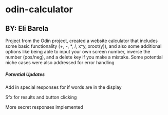 # odin-calculator

## BY: Eli Barela

Project from the Odin project, created a website calculator that includes some basic functionality (+, -, *, /, x^y, xroot(y)), and also some additional options like being able to input your own screen number, inverse the number (pos/neg), and a delete key if you make a mistake. Some potential niche cases were also addressed for error handling

##### Potential Updates

Add in special responses for if words are in the display

Sfx for results and button clicking

More secret responses implemented